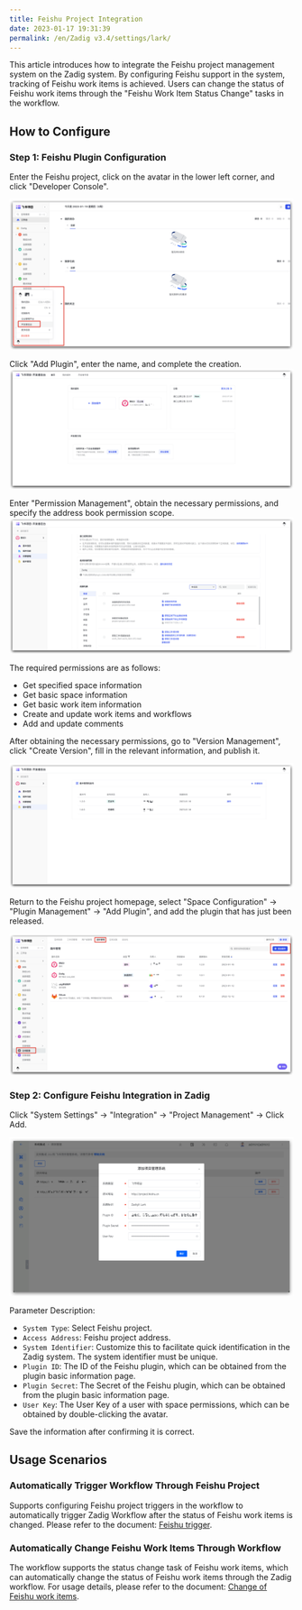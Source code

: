 ```yaml
---
title: Feishu Project Integration
date: 2023-01-17 19:31:39
permalink: /en/Zadig v3.4/settings/lark/
---
```


This article introduces how to integrate the Feishu project management system on the Zadig system. By configuring Feishu support in the system, tracking of Feishu work items is achieved. Users can change the status of Feishu work items through the "Feishu Work Item Status Change" tasks in the workflow.

## How to Configure

### Step 1: Feishu Plugin Configuration
Enter the Feishu project, click on the avatar in the lower left corner, and click "Developer Console".

![larkapp](../../../../_images/larkapp_config_01.png)

Click "Add Plugin", enter the name, and complete the creation.
![larkapp](../../../../_images/larkapp_config_02.png)

Enter "Permission Management", obtain the necessary permissions, and specify the address book permission scope.
![larkapp](../../../../_images/larkapp_config_03.png)

The required permissions are as follows:
- Get specified space information
- Get basic space information
- Get basic work item information
- Create and update work items and workflows
- Add and update comments

After obtaining the necessary permissions, go to "Version Management", click "Create Version", fill in the relevant information, and publish it.

![larkapp](../../../../_images/larkapp_config_04.png)

Return to the Feishu project homepage, select "Space Configuration" -> "Plugin Management" -> "Add Plugin", and add the plugin that has just been released.

![larkapp](../../../../_images/larkapp_config_05.png)

### Step 2: Configure Feishu Integration in Zadig

Click "System Settings" -> "Integration" -> "Project Management" -> Click Add.

![lark](../../../../_images/lark1.png)

Parameter Description:
- `System Type`: Select Feishu project.
- `Access Address`: Feishu project address.
- `System Identifier`: Customize this to facilitate quick identification in the Zadig system. The system identifier must be unique.
- `Plugin ID`: The ID of the Feishu plugin, which can be obtained from the plugin basic information page.
- `Plugin Secret`: The Secret of the Feishu plugin, which can be obtained from the plugin basic information page.
- `User Key`: The User Key of a user with space permissions, which can be obtained by double-clicking the avatar.

Save the information after confirming it is correct.

## Usage Scenarios

### Automatically Trigger Workflow Through Feishu Project

Supports configuring Feishu project triggers in the workflow to automatically trigger Zadig Workflow after the status of Feishu work items is changed. Please refer to the document: [Feishu trigger](/en/Zadig%20v3.4/project/workflow-trigger/#feishu-project-trigger).

### Automatically Change Feishu Work Items Through Workflow

The workflow supports the status change task of Feishu work items, which can automatically change the status of Feishu work items through the Zadig workflow. For usage details, please refer to the document: [Change of Feishu work items](/en/Zadig%20v3.4/project/workflow-jobs/#feishu-work-item-status-change).